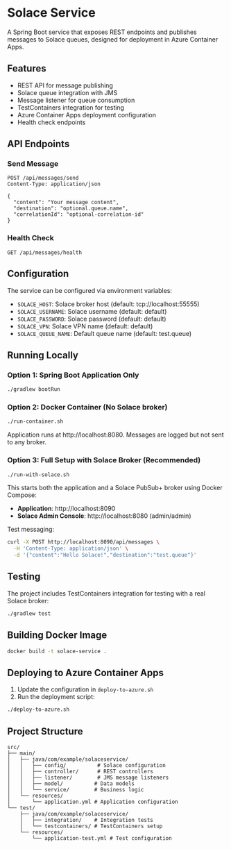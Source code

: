 # Solace Service

A Spring Boot service that exposes REST endpoints and publishes messages to Solace queues, designed for deployment in Azure Container Apps.

## Features

- REST API for message publishing
- Solace queue integration with JMS
- Message listener for queue consumption
- TestContainers integration for testing
- Azure Container Apps deployment configuration
- Health check endpoints

## API Endpoints

### Send Message
```http
POST /api/messages/send
Content-Type: application/json

{
  "content": "Your message content",
  "destination": "optional.queue.name",
  "correlationId": "optional-correlation-id"
}
```

### Health Check
```http
GET /api/messages/health
```

## Configuration

The service can be configured via environment variables:

- `SOLACE_HOST`: Solace broker host (default: tcp://localhost:55555)
- `SOLACE_USERNAME`: Solace username (default: default)
- `SOLACE_PASSWORD`: Solace password (default: default)
- `SOLACE_VPN`: Solace VPN name (default: default)
- `SOLACE_QUEUE_NAME`: Default queue name (default: test.queue)

## Running Locally

### Option 1: Spring Boot Application Only
```bash
./gradlew bootRun
```

### Option 2: Docker Container (No Solace broker)
```bash
./run-container.sh
```
Application runs at http://localhost:8080. Messages are logged but not sent to any broker.

### Option 3: Full Setup with Solace Broker (Recommended)
```bash
./run-with-solace.sh
```
This starts both the application and a Solace PubSub+ broker using Docker Compose:
- **Application**: http://localhost:8090
- **Solace Admin Console**: http://localhost:8080 (admin/admin)

Test messaging:
```bash
curl -X POST http://localhost:8090/api/messages \
  -H 'Content-Type: application/json' \
  -d '{"content":"Hello Solace!","destination":"test.queue"}'
```

## Testing

The project includes TestContainers integration for testing with a real Solace broker:

```bash
./gradlew test
```

## Building Docker Image

```bash
docker build -t solace-service .
```

## Deploying to Azure Container Apps

1. Update the configuration in `deploy-to-azure.sh`
2. Run the deployment script:

```bash
./deploy-to-azure.sh
```

## Project Structure

```
src/
├── main/
│   ├── java/com/example/solaceservice/
│   │   ├── config/          # Solace configuration
│   │   ├── controller/      # REST controllers
│   │   ├── listener/        # JMS message listeners
│   │   ├── model/          # Data models
│   │   └── service/        # Business logic
│   └── resources/
│       └── application.yml # Application configuration
└── test/
    ├── java/com/example/solaceservice/
    │   ├── integration/    # Integration tests
    │   └── testcontainers/ # TestContainers setup
    └── resources/
        └── application-test.yml # Test configuration
```